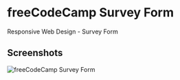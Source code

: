 # freeCodeCamp Survey Form

Responsive Web Design - Survey Form

## Screenshots

![freeCodeCamp Survey Form](screenshots/index.png "Survey Form")